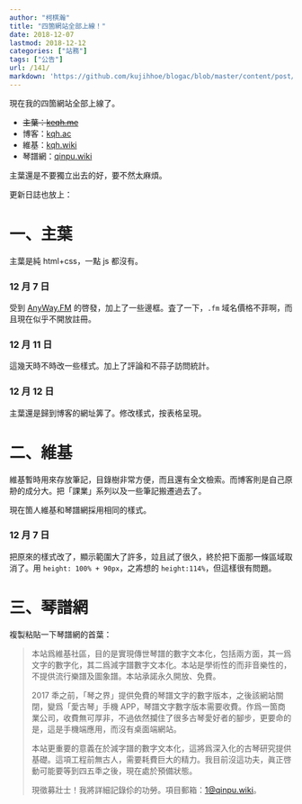 ```yaml
---
author: "柯棋瀚"
title: "四箇網站全部上線！"
date: 2018-12-07
lastmod: 2018-12-12
categories: ["站務"]
tags: ["公告"]
url: /141/
markdown: 'https://github.com/kujihhoe/blogac/blob/master/content/post/141四个网站上线.md'
---
```


現在我的四箇網站全部上線了。

- ~~主葉：[keqh.me](https://keqh.me)~~
- 博客：[kqh.ac](https://kqh.ac)
- 維基：[kqh.wiki](https://kqh.wiki)
- 琴譜網：[qinpu.wiki](https://qinpu.wiki)

主葉還是不要獨立出去的好，要不然太麻煩。

更新日誌也放上：

# 一、主葉

主葉是純 html+css，一點 js 都沒有。

### 12 月 7 日

受到 [AnyWay.FM](https://anyway.fm) 的啓發，加上了一些邊框。査了一下，`.fm` 域名價格不菲啊，而且現在似乎不開放註冊。

### 12 月 11 日

這幾天時不時改一些樣式。加上了評論和不蒜子訪問統計。

### 12 月 12 日

主葉還是歸到博客的網址筭了。修改樣式，按表格呈現。

# 二、維基

維基暫時用來存放筆記，目錄樹非常方便，而且還有全文檢索。而博客則是自己原刱的成分大。把「課業」系列以及一些筆記搬遷過去了。

現在箇人維基和琴譜網採用相同的樣式。

### 12 月 7 日

把原來的樣式改了，顯示範圍大了許多，竝且試了很久，終於把下面那一條區域取消了。用 `height: 100% + 90px`，之歬想的 `height:114%`，但這樣很有問題。

# 三、琴譜網

複製粘貼一下琴譜網的首葉：

>本站爲維基社區，目的是實現傳世琴譜的數字文本化，包括兩方面，其一爲文字的數字化，其二爲減字譜數字文本化。本站是學術性的而非音樂性的，不提供流行樂譜及圖象譜。本站承諾永久開放、免費。
>
>2017 秊之前，「琴之界」提供免費的琴譜文字的數字版本，之後該網站關閉，變爲「愛古琴」手機 APP，琴譜文字數字版本需要收費。作爲一箇商業公司，收費無可厚非，不過依然攔住了很多古琴愛好者的腳步，更要命的是，這是手機端應用，而沒有桌面端網站。
>
>本站更重要的意義在於減字譜的數字文本化，這將爲深入化的古琴研究提供基礎。這項工程前無古人，需要耗費巨大的精力。我目前沒這功夫，眞正啓動可能要等到四五秊之後，現在處於預備狀態。
>
>現徵募壯士！我將詳細記錄伱的功勞。項目郵箱：[1@qinpu.wiki](mailto:1@qinpu.wiki)。
